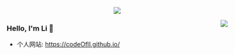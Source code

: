 
<p align="center">
  <img align="center" src="https://github-profile-trophy.vercel.app/?username=codeOflI&title=MultipleLang,Star,Follower,Commit,Issue" style="max-width:100%;">
</p>
<img align="right" src="https://github-readme-stats.vercel.app/api?username=codeOflI&show_icons=true&icon_color=805AD5&text_color=718096&bg_color=ffffff&hide_title=true&include_all_commits=true&hide=contribs&count_private=true" />

### Hello, I'm Li 👋


- 个人网站: https://codeOflI.github.io/

